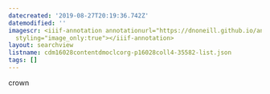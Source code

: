 ```yaml
---
datecreated: '2019-08-27T20:19:36.742Z'
datemodified: ''
imagescr: <iiif-annotation annotationurl="https://dnoneill.github.io/annotate/annotations/027b78ca-c908-11e9-ad61-aa8fb87c5941.json"
  styling="image_only:true"></iiif-annotation>
layout: searchview
listname: cdm16028contentdmoclcorg-p16028coll4-35582-list.json
tags: []
---
```

crown